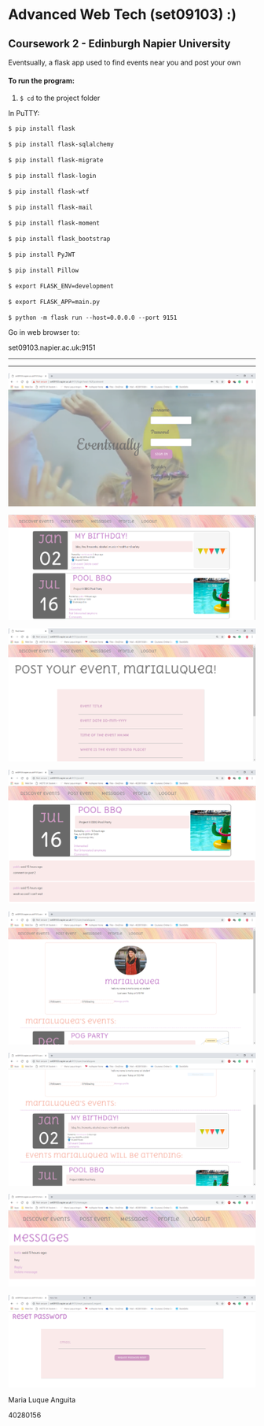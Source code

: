 # Advanced Web Tech (set09103) :)

## Coursework 2 - Edinburgh Napier University

Eventsually, a flask app used to find events near you and post your own

#### To run the program:

1. ``` $ cd ``` to the project folder

In PuTTY:
```
$ pip install flask

$ pip install flask-sqlalchemy

$ pip install flask-migrate

$ pip install flask-login

$ pip install flask-wtf

$ pip install flask-mail

$ pip install flask-moment

$ pip install flask_bootstrap

$ pip install PyJWT

$ pip install Pillow

$ export FLASK_ENV=development

$ export FLASK_APP=main.py

$ python -m flask run --host=0.0.0.0 --port 9151
```

Go in web browser to:

set09103.napier.ac.uk:9151

----------------------------------------------------------------------------------------------
----------------------------------------------------------------------------------------------

![Screenshot](screenshots/loginpage.jpg)

![Screenshot](screenshots/discover.png)

![Screenshot](screenshots/postevent.png)

![Screenshot](screenshots/event.png)

![Screenshot](screenshots/user.png)

![Screenshot](screenshots/userevents.png)

![Screenshot](screenshots/messages.png)

![Screenshot](screenshots/resetp.png)

Maria Luque Anguita

40280156
